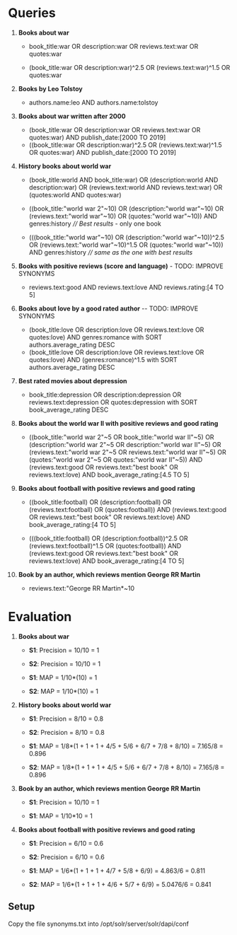 # Queries

1. **Books about war**
    
    * book_title:war OR description:war OR reviews.text:war OR quotes:war

    * (book_title:war OR description:war)^2.5 OR (reviews.text:war)^1.5 OR quotes:war

2. **Books by Leo Tolstoy**
    * authors.name:leo AND authors.name:tolstoy

3. **Books about war written after 2000**
    * (book_title:war OR description:war OR reviews.text:war OR quotes:war) AND publish_date:[2000 TO 2019]
    * ((book_title:war OR description:war)^2.5 OR (reviews.text:war)^1.5 OR quotes:war) AND publish_date:[2000 TO 2019]

4. **History books about world war**
    * (book_title:world AND book_title:war) OR (description:world AND description:war) OR (reviews.text:world AND reviews.text:war) OR (quotes:world AND quotes:war)
    * ((book_title:"world war 2"~10) OR (description:"world war"~10) OR (reviews.text:"world war"~10) OR (quotes:"world war"~10)) AND genres:history *// Best results* - only one book

    * (((book_title:"world war"~10) OR (description:"world war"~10))^2.5 OR (reviews.text:"world war"~10)^1.5 OR (quotes:"world war"~10)) AND genres:history *// same as the one with best results*

5. **Books with positive reviews (score and language)** - TODO: IMPROVE SYNONYMS
    * reviews.text:good AND reviews.text:love AND reviews.rating:[4 TO 5]

6. **Books about love by a good rated author** -- TODO: IMPROVE SYNONYMS
    * (book_title:love OR description:love OR reviews.text:love OR quotes:love) AND genres:romance with SORT authors.average_rating DESC
    * (book_title:love OR description:love OR reviews.text:love OR quotes:love) AND (genres:romance)^1.5 with SORT authors.average_rating DESC

7. **Best rated movies about depression**
    * book_title:depression OR description:depression OR reviews.text:depression OR quotes:depression with SORT book_average_rating DESC

8. **Books about the world war II with positive reviews and good rating**
    * ((book_title:"world war 2"~5 OR book_title:"world war II"~5) OR (description:"world war 2"~5 OR description:"world war II"~5) OR (reviews.text:"world war 2"~5 OR reviews.text:"world war II"~5) OR (quotes:"world war 2"~5 OR quotes:"world war II"~5)) AND (reviews.text:good OR reviews.text:"best book" OR reviews.text:love) AND book_average_rating:[4.5 TO 5]

9. **Books about football with positive reviews and good rating**
    * ((book_title:football) OR (description:football) OR (reviews.text:football) OR (quotes:football)) AND (reviews.text:good OR reviews.text:"best book" OR reviews.text:love) AND book_average_rating:[4 TO 5]

    * (((book_title:football) OR (description:football))^2.5 OR (reviews.text:football)^1.5 OR (quotes:football)) AND (reviews.text:good OR reviews.text:"best book" OR reviews.text:love) AND book_average_rating:[4 TO 5]

10. **Book by an author, which reviews mention George RR Martin**
    * reviews.text:"George RR Martin*~10

# Evaluation

1. **Books about war**
    * **S1**: Precision = 10/10 = 1
    * **S2**: Precision = 10/10 = 1

    * **S1**: MAP = 1/10*(10) = 1
    * **S2**: MAP = 1/10*(10) = 1

4. **History books about world war**
    * **S1**: Precision = 8/10 = 0.8
    * **S2**: Precision = 8/10 = 0.8

    * **S1**: MAP = 1/8*(1 + 1 + 1 + 4/5 + 5/6 + 6/7 + 7/8 + 8/10) = 7.165/8 = 0.896
    * **S2**: MAP = 1/8*(1 + 1 + 1 + 4/5 + 5/6 + 6/7 + 7/8 + 8/10) = 7.165/8 = 0.896

10. **Book by an author, which reviews mention George RR Martin**
    * **S1**: Precision = 10/10 = 1

    * **S1**: MAP = 1/10*10 = 1

9. **Books about football with positive reviews and good rating**
    * **S1**: Precision = 6/10 = 0.6
    * **S2**: Precision = 6/10 = 0.6

    * **S1**: MAP = 1/6*(1 + 1 + 1 + 4/7 + 5/8 + 6/9) = 4.863/6 = 0.811
    * **S2**: MAP = 1/6*(1 + 1 + 1 + 4/6 + 5/7 + 6/9) = 5.0476/6 = 0.841

## Setup
Copy the file synonyms.txt into /opt/solr/server/solr/dapi/conf
